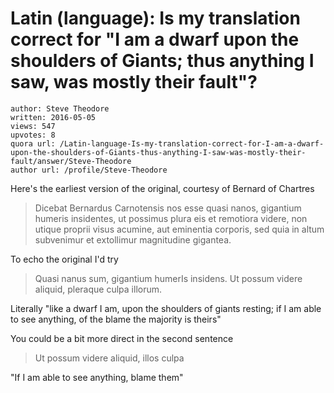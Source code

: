 # Latin (language): Is my translation correct for "I am a dwarf upon the shoulders of Giants; thus anything I saw, was mostly their fault"?

	author: Steve Theodore
	written: 2016-05-05
	views: 547
	upvotes: 8
	quora url: /Latin-language-Is-my-translation-correct-for-I-am-a-dwarf-upon-the-shoulders-of-Giants-thus-anything-I-saw-was-mostly-their-fault/answer/Steve-Theodore
	author url: /profile/Steve-Theodore


Here's the earliest version of the original, courtesy of Bernard of Chartres

> Dicebat Bernardus Carnotensis nos esse quasi nanos, gigantium humeris insidentes, ut possimus plura eis et remotiora videre, non utique proprii visus acumine, aut eminentia corporis, sed quia in altum subvenimur et extollimur magnitudine gigantea.

To echo the original I'd try

> Quasi nanus sum, gigantium humerIs insidens. Ut possum videre aliquid, pleraque culpa illorum.

Literally "like a dwarf I am, upon the shoulders of giants resting; if I am able to see anything, of the blame the majority is theirs"

You could be a bit more direct in the second sentence 

> Ut possum videre aliquid, illos culpa

"If I am able to see anything, blame them"

